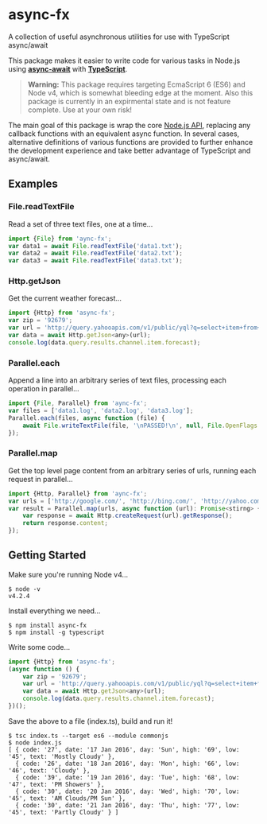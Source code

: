 # async-fx
A collection of useful asynchronous utilities for use with TypeScript async/await


This package makes it easier to write code for various tasks in Node.js using [**async-await**](https://en.wikipedia.org/wiki/Await) with [**TypeScript**](http://blogs.msdn.com/b/typescript/archive/2015/11/03/what-about-async-await.aspx). 

> **Warning:** This package requires targeting EcmaScript 6 (ES6) and Node v4, which is somewhat bleeding edge at the moment. Also this package is currently in an expirmental state and is not feature complete. Use at your own risk!

The main goal of this package is wrap the core [Node.js API](https://nodejs.org/api/http.html), replacing any callback functions with an equivalent async function.
In several cases, alternative definitions of various functions are provided to further enhance the development experience and take better advantage of TypeScript and async/await.

## Examples

### File.readTextFile
Read a set of three text files, one at a time...
```js
import {File} from 'aync-fx';
var data1 = await File.readTextFile('data1.txt');
var data2 = await File.readTextFile('data2.txt');
var data3 = await File.readTextFile('data3.txt');
```

### Http.getJson
Get the current weather forecast...
```js
import {Http} from 'async-fx';
var zip = '92679';
var url = 'http://query.yahooapis.com/v1/public/yql?q=select+item+from+weather.forecast+where+location%3D%22'+ zip + '%22&format=json';
var data = await Http.getJson<any>(url);
console.log(data.query.results.channel.item.forecast);
```

### Parallel.each
Append a line into an arbitrary series of text files, processing each operation in parallel...
```js
import {File, Parallel} from 'aync-fx';
var files = ['data1.log', 'data2.log', 'data3.log'];
Parallel.each(files, async function (file) {
    await File.writeTextFile(file, '\nPASSED!\n', null, File.OpenFlags.append);
});
```

### Parallel.map
Get the top level page content from an arbitrary series of urls, running each request in parallel...
```js
import {Http, Parallel} from 'aync-fx';
var urls = ['http://google.com/', 'http://bing.com/', 'http://yahoo.com/'];
var result = Parallel.map(urls, async function (url): Promise<stirng> {
    var response = await Http.createRequest(url).getResponse();
    return response.content;
});
```

## Getting Started

Make sure you're running Node v4...
```
$ node -v
v4.2.4
```
Install everything we need...
```
$ npm install async-fx
$ npm install -g typescript
```
Write some code...
```js
import {Http} from 'async-fx';
(async function () {
    var zip = '92679';
    var url = 'http://query.yahooapis.com/v1/public/yql?q=select+item+from+weather.forecast+where+location%3D%22'+ zip + '%22&format=json';
    var data = await Http.getJson<any>(url);
    console.log(data.query.results.channel.item.forecast);
})();
```
Save the above to a file (index.ts), build and run it!
```
$ tsc index.ts --target es6 --module commonjs
$ node index.js
[ { code: '27', date: '17 Jan 2016', day: 'Sun', high: '69', low: '45', text: 'Mostly Cloudy' },
  { code: '26', date: '18 Jan 2016', day: 'Mon', high: '66', low: '46', text: 'Cloudy' },
  { code: '39', date: '19 Jan 2016', day: 'Tue', high: '68', low: '47', text: 'PM Showers' },
  { code: '30', date: '20 Jan 2016', day: 'Wed', high: '70', low: '45', text: 'AM Clouds/PM Sun' },
  { code: '30', date: '21 Jan 2016', day: 'Thu', high: '77', low: '45', text: 'Partly Cloudy' } ]
```

